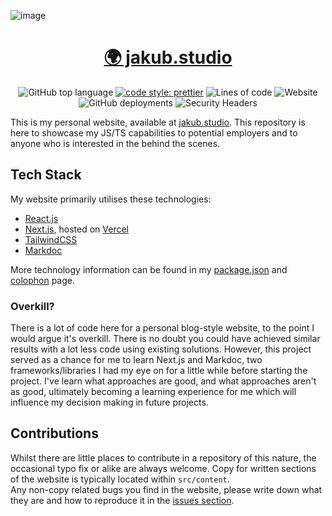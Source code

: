 ![image](https://user-images.githubusercontent.com/34782021/216721520-f05bcb7e-f909-4e4c-81ae-0afc7ef5216b.png)

<h1 align="center">
	<a align="center" href="https://www.jakub.studio">🌍 jakub.studio</a>
</h1>

<div align="center">

![GitHub top language](https://img.shields.io/github/languages/top/jakub-studio/website?style=flat-square)
[![code style: prettier](https://img.shields.io/badge/code_style-prettier-ff69b4.svg?style=flat-square)](https://github.com/prettier/prettier)
![Lines of code](https://img.shields.io/tokei/lines/github/jakub-studio/website?style=flat-square)
![Website](https://img.shields.io/website?style=flat-square&url=https%3A%2F%2Fjakub.studio)
![GitHub deployments](https://img.shields.io/github/deployments/jakub-studio/website/production?label=vercel%20deployment%20state&style=flat-square)
![Security Headers](https://img.shields.io/security-headers?style=flat-square&url=https%3A%2F%2Fjakub.studio)

</div>

This is my personal website, available at [jakub.studio](https://jakub.studio). This repository is here to showcase my JS/TS capabilities to potential employers and to anyone who is interested in the behind the scenes.

## Tech Stack

My website primarily utilises these technologies:

- [React.js](https://reactjs.org)
- [Next.js](https://nextjs.org), hosted on [Vercel](https://vercel.com)
- [TailwindCSS](https://tailwindcss.com)
- [Markdoc](https://markdoc.io)

More technology information can be found in my [package.json](https://github.com/jakub-studio/website/blob/main/package.json) and [colophon](https://jakub.studio/colophon) page.

### Overkill?

There is a lot of code here for a personal blog-style website, to the point I would argue it's overkill. There is no doubt you could have achieved similar results with a lot less code using existing solutions. However, this project served as a chance for me to learn Next.js and Markdoc, two frameworks/libraries I had my eye on for a little while before starting the project. I've learn what approaches are good, and what approaches aren't as good, ultimately becoming a learning experience for me which will influence my decision making in future projects.

## Contributions

Whilst there are little places to contribute in a repository of this nature, the occasional typo fix or alike are always welcome. Copy for written sections of the website is typically located within `src/content`.  
Any non-copy related bugs you find in the website, please write down what they are and how to reproduce it in the [issues section](https://github.com/jakuski/website/issues).
